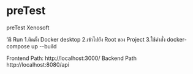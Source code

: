 # preTest
preTest Xenosoft

วิธี Run 
1.ติดตั้ง Docker desktop
2.เข้าไปยัง Root ของ Project 
3.ใช้คำสั่ง docker-compose up --build

Frontend Path: http://localhost:3000/
Backend Path   http://localhost:8080/api
